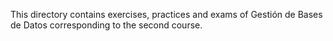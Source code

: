 This directory contains exercises, practices and exams of Gestión de Bases de Datos corresponding to the second course. 
